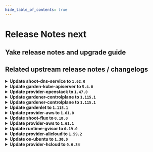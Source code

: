 ```yaml
---
hide_table_of_contents: true
---
```


# Release Notes next

## Yake release notes and upgrade guide

## Related upstream release notes / changelogs


<details>
<summary><b>Update shoot-dns-service to <code>1.62.0</code></b></summary>

# [gardener/gardener-extension-shoot-dns-service]

## 🏃 Others

- `[OPERATOR]` Selection of dns-controller-manager image by seed-label `service.dns.extensions.gardener.cloud/drop-metadata-records` has been removed. The current dns-controller-manager image dropping the metadata records is always used. by @MartinWeindel [#452]

## Helm Charts
- admission-shoot-dns-service-application: `europe-docker.pkg.dev/gardener-project/releases/charts/gardener/extensions/admission-shoot-dns-service-application:v1.62.0`
- admission-shoot-dns-service-runtime: `europe-docker.pkg.dev/gardener-project/releases/charts/gardener/extensions/admission-shoot-dns-service-runtime:v1.62.0`
- shoot-dns-service: `europe-docker.pkg.dev/gardener-project/releases/charts/gardener/extensions/shoot-dns-service:v1.62.0`
## Docker Images
- gardener-extension-admission-shoot-dns-service: `europe-docker.pkg.dev/gardener-project/releases/gardener/extensions/admission-shoot-dns-service:v1.62.0`
- gardener-extension-shoot-dns-service: `europe-docker.pkg.dev/gardener-project/releases/gardener/extensions/shoot-dns-service:v1.62.0`


</details>

<details>
<summary><b>Update garden-kube-apiserver to <code>5.4.0</code></b></summary>

**Full Changelog**: https://github.com/gardener-community/garden-kube-apiserver/compare/v5.3.0...v5.4.0

</details>

<details>
<summary><b>Update provider-openstack to <code>1.47.0</code></b></summary>

# [gardener/gardener-extension-provider-openstack]

## ✨ New Features

- `[USER]` The provider-openstack extension does now support shoot clusters with Kubernetes version 1.32. You should consider the [Kubernetes release notes](https://github.com/kubernetes/kubernetes/blob/master/CHANGELOG/CHANGELOG-1.32.md) before upgrading to 1.32. by @LucaBernstein [#969]
- `[DEVELOPER]` Updates gophercloud client to v2 by @hebelsan [#951]
## 🐛 Bug Fixes

- `[OPERATOR]` Fixed an issue that caused deployment issues with the `gardener.cloud-fast` storage class when the extension was deployed by `gardener-operator` in the garden runtime cluster. The deployment of this `StorageClass` object is now only done for OpenStack seeds. by @timuthy [#994]
- `[OPERATOR]` infraflow: report last error on task timeouts by @hown3d [#970]
- `[OPERATOR]` Correctly select endpoints in multi-region OpenStack environments by @mreichardt95 [#995]
## 🏃 Others

- `[OPERATOR]` `RBAC` resources now explicitly state `resources` and `verbs`, replaced use of wildcards `*`. by @georgibaltiev [#997]
- `[OPERATOR]` The ports used by the extension can now be specified via helm values. by @ScheererJ [#985]
- `[OPERATOR]` Adjust replica count from high-availability webhook mutation according to the helm chart. by @kon-angelo [#918]
- `[OPERATOR]` Containers, which do not require privilege escalations, now forbid privilege escalations explicitly. by @georgibaltiev [#981]
- `[OPERATOR]` Validate that all MachineImages in the CloudProfile map to a valid MachineImage in the CloudProfileConfig  by @hebelsan [#943]
- `[OPERATOR]` Locate the first ipv4 instead of using the first available FIP in bastion controller by @kon-angelo [#1005]
- `[OPERATOR]` `provider-openstack` no longer supports Shoots with Кubernetes version <= 1.26. by @RadaBDimitrova [#889]
- `[OPERATOR]` Update golang to v1.24.0 by @kon-angelo [#989]
- `[DEPENDENCY]` Upgrade gardener dependency to v1.113.0 by @kon-angelo [#991]

## Helm Charts
- admission-openstack-application: `europe-docker.pkg.dev/gardener-project/releases/charts/gardener/extensions/admission-openstack-application:v1.47.0`
- admission-openstack-runtime: `europe-docker.pkg.dev/gardener-project/releases/charts/gardener/extensions/admission-openstack-runtime:v1.47.0`
- provider-openstack: `europe-docker.pkg.dev/gardener-project/releases/charts/gardener/extensions/provider-openstack:v1.47.0`
## Docker Images
- gardener-extension-admission-openstack: `europe-docker.pkg.dev/gardener-project/releases/gardener/extensions/admission-openstack:v1.47.0`
- gardener-extension-provider-openstack: `europe-docker.pkg.dev/gardener-project/releases/gardener/extensions/provider-openstack:v1.47.0`


</details>

<details>
<summary><b>Update gardener-controlplane to <code>1.115.1</code></b></summary>

# [gardener/gardener]

## 🏃 Others

- `[DEPENDENCY]` The following dependencies have been updated:  
  - `registry.k8s.io/ingress-nginx/controller-chroot` from `v1.12.0` to `v1.12.1`.  by @gardener-ci-robot [#11739]
- `[DEPENDENCY]` The following dependencies have been updated:  
  - `registry.k8s.io/ingress-nginx/controller-chroot` from `v1.11.4` to `v1.11.5`.  by @gardener-ci-robot [#11737]
- `[DEPENDENCY]` The following dependencies have been updated:  
  - `gardener/machine-controller-manager` from `v0.57.0` to `v0.57.1`. [Release Notes](https://redirect.github.com/gardener/machine-controller-manager/releases/tag/v0.57.1)  
  - `github.com/gardener/machine-controller-manager` from `v0.57.0` to `v0.57.1`.  by @gardener-ci-robot [#11725]

## Helm Charts
- controlplane: `europe-docker.pkg.dev/gardener-project/releases/charts/gardener/controlplane:v1.115.1`
- gardenlet: `europe-docker.pkg.dev/gardener-project/releases/charts/gardener/gardenlet:v1.115.1`
- operator: `europe-docker.pkg.dev/gardener-project/releases/charts/gardener/operator:v1.115.1`
- resource-manager: `europe-docker.pkg.dev/gardener-project/releases/charts/gardener/resource-manager:v1.115.1`
## Docker Images
- admission-controller: `europe-docker.pkg.dev/gardener-project/releases/gardener/admission-controller:v1.115.1`
- apiserver: `europe-docker.pkg.dev/gardener-project/releases/gardener/apiserver:v1.115.1`
- controller-manager: `europe-docker.pkg.dev/gardener-project/releases/gardener/controller-manager:v1.115.1`
- gardenlet: `europe-docker.pkg.dev/gardener-project/releases/gardener/gardenlet:v1.115.1`
- node-agent: `europe-docker.pkg.dev/gardener-project/releases/gardener/node-agent:v1.115.1`
- operator: `europe-docker.pkg.dev/gardener-project/releases/gardener/operator:v1.115.1`
- resource-manager: `europe-docker.pkg.dev/gardener-project/releases/gardener/resource-manager:v1.115.1`
- scheduler: `europe-docker.pkg.dev/gardener-project/releases/gardener/scheduler:v1.115.1`


</details>

<details>
<summary><b>Update gardener-controlplane to <code>1.115.1</code></b></summary>

# [gardener/gardener]

## 🏃 Others

- `[DEPENDENCY]` The following dependencies have been updated:  
  - `registry.k8s.io/ingress-nginx/controller-chroot` from `v1.12.0` to `v1.12.1`.  by @gardener-ci-robot [#11739]
- `[DEPENDENCY]` The following dependencies have been updated:  
  - `registry.k8s.io/ingress-nginx/controller-chroot` from `v1.11.4` to `v1.11.5`.  by @gardener-ci-robot [#11737]
- `[DEPENDENCY]` The following dependencies have been updated:  
  - `gardener/machine-controller-manager` from `v0.57.0` to `v0.57.1`. [Release Notes](https://redirect.github.com/gardener/machine-controller-manager/releases/tag/v0.57.1)  
  - `github.com/gardener/machine-controller-manager` from `v0.57.0` to `v0.57.1`.  by @gardener-ci-robot [#11725]

## Helm Charts
- controlplane: `europe-docker.pkg.dev/gardener-project/releases/charts/gardener/controlplane:v1.115.1`
- gardenlet: `europe-docker.pkg.dev/gardener-project/releases/charts/gardener/gardenlet:v1.115.1`
- operator: `europe-docker.pkg.dev/gardener-project/releases/charts/gardener/operator:v1.115.1`
- resource-manager: `europe-docker.pkg.dev/gardener-project/releases/charts/gardener/resource-manager:v1.115.1`
## Docker Images
- admission-controller: `europe-docker.pkg.dev/gardener-project/releases/gardener/admission-controller:v1.115.1`
- apiserver: `europe-docker.pkg.dev/gardener-project/releases/gardener/apiserver:v1.115.1`
- controller-manager: `europe-docker.pkg.dev/gardener-project/releases/gardener/controller-manager:v1.115.1`
- gardenlet: `europe-docker.pkg.dev/gardener-project/releases/gardener/gardenlet:v1.115.1`
- node-agent: `europe-docker.pkg.dev/gardener-project/releases/gardener/node-agent:v1.115.1`
- operator: `europe-docker.pkg.dev/gardener-project/releases/gardener/operator:v1.115.1`
- resource-manager: `europe-docker.pkg.dev/gardener-project/releases/gardener/resource-manager:v1.115.1`
- scheduler: `europe-docker.pkg.dev/gardener-project/releases/gardener/scheduler:v1.115.1`


</details>

<details>
<summary><b>Update gardenlet to <code>1.115.1</code></b></summary>

# [gardener/gardener]

## 🏃 Others

- `[DEPENDENCY]` The following dependencies have been updated:  
  - `registry.k8s.io/ingress-nginx/controller-chroot` from `v1.12.0` to `v1.12.1`.  by @gardener-ci-robot [#11739]
- `[DEPENDENCY]` The following dependencies have been updated:  
  - `registry.k8s.io/ingress-nginx/controller-chroot` from `v1.11.4` to `v1.11.5`.  by @gardener-ci-robot [#11737]
- `[DEPENDENCY]` The following dependencies have been updated:  
  - `gardener/machine-controller-manager` from `v0.57.0` to `v0.57.1`. [Release Notes](https://redirect.github.com/gardener/machine-controller-manager/releases/tag/v0.57.1)  
  - `github.com/gardener/machine-controller-manager` from `v0.57.0` to `v0.57.1`.  by @gardener-ci-robot [#11725]

## Helm Charts
- controlplane: `europe-docker.pkg.dev/gardener-project/releases/charts/gardener/controlplane:v1.115.1`
- gardenlet: `europe-docker.pkg.dev/gardener-project/releases/charts/gardener/gardenlet:v1.115.1`
- operator: `europe-docker.pkg.dev/gardener-project/releases/charts/gardener/operator:v1.115.1`
- resource-manager: `europe-docker.pkg.dev/gardener-project/releases/charts/gardener/resource-manager:v1.115.1`
## Docker Images
- admission-controller: `europe-docker.pkg.dev/gardener-project/releases/gardener/admission-controller:v1.115.1`
- apiserver: `europe-docker.pkg.dev/gardener-project/releases/gardener/apiserver:v1.115.1`
- controller-manager: `europe-docker.pkg.dev/gardener-project/releases/gardener/controller-manager:v1.115.1`
- gardenlet: `europe-docker.pkg.dev/gardener-project/releases/gardener/gardenlet:v1.115.1`
- node-agent: `europe-docker.pkg.dev/gardener-project/releases/gardener/node-agent:v1.115.1`
- operator: `europe-docker.pkg.dev/gardener-project/releases/gardener/operator:v1.115.1`
- resource-manager: `europe-docker.pkg.dev/gardener-project/releases/gardener/resource-manager:v1.115.1`
- scheduler: `europe-docker.pkg.dev/gardener-project/releases/gardener/scheduler:v1.115.1`


</details>

<details>
<summary><b>Update provider-aws to <code>1.61.0</code></b></summary>

# [gardener/gardener-extension-provider-aws]

## ⚠️ Breaking Changes

- `[OPERATOR]` `provider-aws` no longer supports Shoots with Кubernetes version <= 1.26. by @shafeeqes [#1093]
- `[OPERATOR]` `RBAC` resources now explicitly state `resources` and `verbs`, replaced use of wildcards `*`. by @AleksandarSavchev [#1207]
## ✨ New Features

- `[USER]` The provider-aws extension does now support shoot clusters with Kubernetes version 1.32. You should consider the [Kubernetes release notes](https://github.com/kubernetes/kubernetes/blob/master/CHANGELOG/CHANGELOG-1.32.md) before upgrading to 1.32. by @LucaBernstein [#1206]
- `[USER]` The extension now supports `Shoot`s using `WorkloadIdentity`s instead of cloud provider credentials. by @dimityrmirchev [#1141]
## 🐛 Bug Fixes

- `[USER]` Recover from panics and print shoot information during infrastructure reconciliation by @kon-angelo [#1264]
- `[USER]` Fix an issue where the vpc-id was not properly added to the subnet filters by @kon-angelo [#1264]
## 🏃 Others

- `[OPERATOR]` Validate that all MachineImages in the CloudProfile map to a valid MachineImage in the CloudProfileConfig by @hebelsan [#1185]
- `[OPERATOR]` Update CSI container kube-api-* and worker arguments according to upstream recommendations.  by @kon-angelo [#1255]
- `[OPERATOR]` Fix an issue with missing network policies on ALBC webhook. by @kon-angelo [#1260]
- `[OPERATOR]` The ports used by the extension can now be specified via helm values. by @ScheererJ [#1229]
# [gardener/machine-controller-manager-provider-aws]

## ✨ New Features

- `[OPERATOR]` MCM now supports workload identity authentication. This can be configured if the secret contains `roleARN` and `workloadIdentityTokenFile`. by @dimityrmirchev [gardener/machine-controller-manager-provider-aws#177]
## 🏃 Others

- `[OPERATOR]` pipeline_integration_test now uses the control plane of a cluster to deploy objects part of its tests by @aaronfern [gardener/machine-controller-manager-provider-aws#184]
- `[OPERATOR]` vendored MCM version has been upgraded to v0.56.0 by @aaronfern [gardener/machine-controller-manager-provider-aws#184]
# [gardener/aws-custom-route-controller]

## ✨ New Features

- `[OPERATOR]` The controller now supports workload identity authentication. by @dimityrmirchev [gardener/aws-custom-route-controller#47]
## 🏃 Others

- `[OPERATOR]` Introduce multi-arch build for `linux/arm64` images. by @MartinWeindel [gardener/aws-custom-route-controller#136]

## Helm Charts
- admission-aws-application: `europe-docker.pkg.dev/gardener-project/releases/charts/gardener/extensions/admission-aws-application:v1.61.0`
- admission-aws-runtime: `europe-docker.pkg.dev/gardener-project/releases/charts/gardener/extensions/admission-aws-runtime:v1.61.0`
- provider-aws: `europe-docker.pkg.dev/gardener-project/releases/charts/gardener/extensions/provider-aws:v1.61.0`
## Docker Images
- gardener-extension-admission-aws: `europe-docker.pkg.dev/gardener-project/releases/gardener/extensions/admission-aws:v1.61.0`
- gardener-extension-provider-aws: `europe-docker.pkg.dev/gardener-project/releases/gardener/extensions/provider-aws:v1.61.0`


</details>

<details>
<summary><b>Update shoot-flux to <code>0.18.0</code></b></summary>

## What's Changed
* 🤖 Update module github.com/gardener/gardener to v1.115.0 by @renovate in https://github.com/stackitcloud/gardener-extension-shoot-flux/pull/144


**Full Changelog**: https://github.com/stackitcloud/gardener-extension-shoot-flux/compare/v0.17.1...v0.18.0

</details>

<details>
<summary><b>Update provider-aws to <code>1.61.1</code></b></summary>

# [gardener/gardener-extension-provider-aws]

## 🏃 Others

- `[OPERATOR]` Update component-descriptor script to include external images again by @AndreasBurger [#1265]

## Helm Charts
- admission-aws-application: `europe-docker.pkg.dev/gardener-project/releases/charts/gardener/extensions/admission-aws-application:v1.61.1`
- admission-aws-runtime: `europe-docker.pkg.dev/gardener-project/releases/charts/gardener/extensions/admission-aws-runtime:v1.61.1`
- provider-aws: `europe-docker.pkg.dev/gardener-project/releases/charts/gardener/extensions/provider-aws:v1.61.1`
## Docker Images
- gardener-extension-admission-aws: `europe-docker.pkg.dev/gardener-project/releases/gardener/extensions/admission-aws:v1.61.1`
- gardener-extension-provider-aws: `europe-docker.pkg.dev/gardener-project/releases/gardener/extensions/provider-aws:v1.61.1`


</details>

<details>
<summary><b>Update runtime-gvisor to <code>0.19.0</code></b></summary>

# [gardener/gardener-extension-runtime-gvisor]

## 🐛 Bug Fixes

- `[OPERATOR]` An issue causing the gvisor test-machinery integration test to fail is now fixed. by @dimitar-kostadinov [#201]
## 🏃 Others

- `[USER]` If debugging of workloads in gVisor is required, runsc debug logs can be turned on by specifying `debug: "true"` in the gVisor providerConfig. by @MrBatschner [#204]
- `[OPERATOR]` moved imageVectorOverwrite to top level of values file by @Roncossek [#199]
- `[OPERATOR]` `extension-runtime-gvisor` no longer supports Shoots with Кubernetes version <= 1.26. by @RadaBDimitrova [#151]

## Helm Charts
- runtime-gvisor: `europe-docker.pkg.dev/gardener-project/releases/charts/gardener/extensions/runtime-gvisor:v0.19.0`
## Docker Images
- gardener-extension-runtime-gvisor-installation: `europe-docker.pkg.dev/gardener-project/releases/gardener/extensions/runtime-gvisor-installation:v0.19.0`
- gardener-extension-runtime-gvisor: `europe-docker.pkg.dev/gardener-project/releases/gardener/extensions/runtime-gvisor:v0.19.0`


</details>

<details>
<summary><b>Update provider-alicloud to <code>1.59.2</code></b></summary>

no release notes available

## Helm Charts
- admission-alicloud-application: `europe-docker.pkg.dev/gardener-project/releases/charts/gardener/extensions/admission-alicloud-application:v1.59.2`
- admission-alicloud-runtime: `europe-docker.pkg.dev/gardener-project/releases/charts/gardener/extensions/admission-alicloud-runtime:v1.59.2`
- provider-alicloud: `europe-docker.pkg.dev/gardener-project/releases/charts/gardener/extensions/provider-alicloud:v1.59.2`
## Docker Images
- gardener-extension-admission-alicloud: `europe-docker.pkg.dev/gardener-project/releases/gardener/extensions/admission-alicloud:v1.59.2`
- gardener-extension-provider-alicloud: `europe-docker.pkg.dev/gardener-project/releases/gardener/extensions/provider-alicloud:v1.59.2`


</details>

<details>
<summary><b>Update os-ubuntu to <code>1.30.0</code></b></summary>

# [gardener/gardener-extension-os-ubuntu]

## 🏃 Others

- `[OPERATOR]` `extension-os-ubuntu` no longer supports Shoots with Кubernetes version <= 1.26. by @RadaBDimitrova [#157]

## Helm Charts
- os-ubuntu: `europe-docker.pkg.dev/gardener-project/releases/charts/gardener/extensions/os-ubuntu:v1.30.0`
## Docker Images
- gardener-extension-os-ubuntu: `europe-docker.pkg.dev/gardener-project/releases/gardener/extensions/os-ubuntu:v1.30.0`


</details>

<details>
<summary><b>Update provider-hcloud to <code>0.6.34</code></b></summary>

# [gardener-extension-provider-hcloud] v0.6.34
Support for Kubernetes v1.32

**Full Changelog**: https://github.com/23technologies/gardener-extension-provider-hcloud/compare/v0.6.33...v0.6.34

</details>
